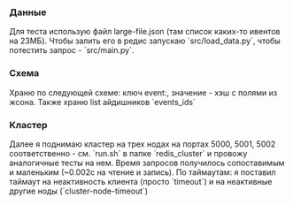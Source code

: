 <h3>Данные</h3>
Для теста использую файл large-file.json (там список каких-то ивентов на 23МБ). Чтобы залить его в редис запускаю `src/load_data.py`, чтобы потестить запрос - `src/main.py`.

<h3>Схема</h3>
Храню по следующей схеме:
ключ event:<event_id>, значение - хэш с полями из жсона.
Также храню list айдишников `events_ids`

<h3>Кластер</h3>
Далее я поднимаю кластер на трех нодах на портах 5000, 5001, 5002 соответственно - см. `run.sh` в папке `redis_cluster` и провожу аналогичные тесты на нем. Время запросов получилось сопоставимым и маленьким (~0.002с на чтение и запись).
По таймаутам: я поставил таймаут на неактивность клиента (просто `timeout`) и на неактивные другие ноды (`cluster-node-timeout`)
